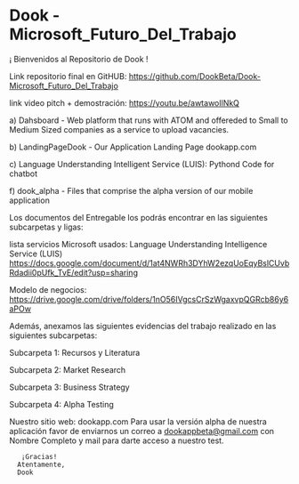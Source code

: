 # Dook - Microsoft_Futuro_Del_Trabajo

¡ Bienvenidos al Repositorio de Dook !

Link repositorio final en GitHUB:
https://github.com/DookBeta/Dook-Microsoft_Futuro_Del_Trabajo

link video pitch + demostración:
https://youtu.be/awtawoIlNkQ

a) Dahsboard - Web platform that runs with ATOM and offereded to Small to Medium Sized companies as a service to upload vacancies. 

b) LandingPageDook - Our Application Landing Page dookapp.com

c) Language Understanding Intelligent Service (LUIS): Pythond Code for chatbot

f) dook_alpha - Files that comprise the alpha version of our mobile application

Los documentos del Entregable los podrás encontrar en las siguientes subcarpetas y ligas:

lista servicios Microsoft usados:
Language Understanding Intelligence Service (LUIS)
https://docs.google.com/document/d/1at4NWRh3DYhW2ezqUoEqyBslCUvbRdadii0pUfk_TvE/edit?usp=sharing

Modelo de negocios: 
https://drive.google.com/drive/folders/1nO56IVgcsCrSzWgaxvpQGRcb86y6aPOw

Además, anexamos las siguientes evidencias del trabajo realizado en las siguientes subcarpetas:

Subcarpeta 1: Recursos y Literatura

Subcarpeta 2: Market Research

Subcarpeta 3: Business Strategy

Subcarpeta 4: Alpha Testing

Nuestro sitio web: dookapp.com
Para usar la versión alpha de nuestra aplicación favor de enviarnos un correo a dookappbeta@gmail.com con 
Nombre Completo y mail para darte acceso a nuestro test.

       ¡Gracias!
      Atentamente,
      Dook

